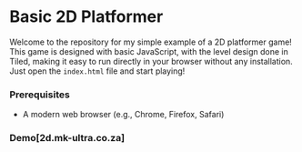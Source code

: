 # Basic 2D Platformer

Welcome to the repository for my simple example of a 2D platformer game! This game is designed with basic JavaScript, with the level design done in Tiled, making it easy to run directly in your browser without any installation. Just open the `index.html` file and start playing!

### Prerequisites

- A modern web browser (e.g., Chrome, Firefox, Safari)

### Demo[2d.mk-ultra.co.za]


